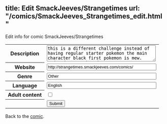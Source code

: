 title: Edit SmackJeeves/Strangetimes
url: "/comics/SmackJeeves_Strangetimes_edit.html"
---
Edit info for comic SmackJeeves/Strangetimes

<form name="comic" action="http://gaepostmail.appspot.com/comic/" method="post">
<table class="comicinfo">
<tr>
<th>Description</th><td><textarea name="description" cols="40" rows="3">this is a different challenge instead of having regular starter pokemon the main character black first pokemon is mew. updated ever other day</textarea></td>
</tr>
<tr>
<th>Website</th><td><input type="text" name="url" value="http://strangetimes.smackjeeves.com/comics/" size="40"/></td>
</tr>
<tr>
<th>Genre</th><td><input type="text" name="genre" value="Other" size="40"/></td>
</tr>
<tr>
<th>Language</th><td><input type="text" name="language" value="English" size="40"/></td>
</tr>
<tr>
<th>Adult content</th><td><input type="checkbox" name="adult" value="adult" /></td>
</tr>
<tr>
<th></th><td>
<input type="hidden" name="comic" value="SmackJeeves_Strangetimes" />
<input type="submit" name="submit" value="Submit" />
</td>
</tr>
</table>
</form>

Back to the [comic](SmackJeeves_Strangetimes.html).
